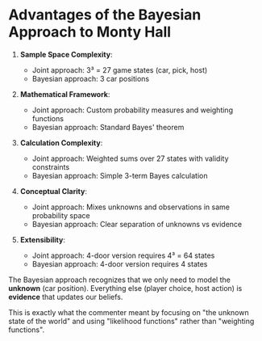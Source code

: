 # Advantages of the Bayesian Approach to Monty Hall

1. **Sample Space Complexity**:
   - Joint approach: 3³ = 27 game states (car, pick, host)
   - Bayesian approach: 3 car positions

2. **Mathematical Framework**:
   - Joint approach: Custom probability measures and weighting functions
   - Bayesian approach: Standard Bayes' theorem

3. **Calculation Complexity**:
   - Joint approach: Weighted sums over 27 states with validity constraints
   - Bayesian approach: Simple 3-term Bayes calculation

4. **Conceptual Clarity**:
   - Joint approach: Mixes unknowns and observations in same probability space
   - Bayesian approach: Clear separation of unknowns vs evidence

5. **Extensibility**:
   - Joint approach: 4-door version requires 4³ = 64 states
   - Bayesian approach: 4-door version requires 4 states


The Bayesian approach recognizes that we only need to model the **unknown** (car position).
Everything else (player choice, host action) is **evidence** that updates our beliefs.

This is exactly what the commenter meant by focusing on "the unknown state of the world"
and using "likelihood functions" rather than "weighting functions".